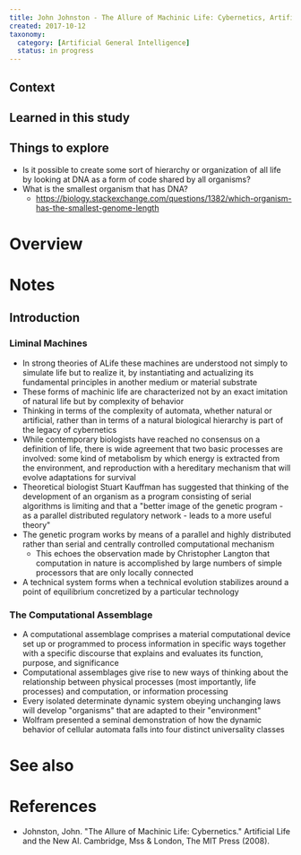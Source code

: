 ```yaml
---
title: John Johnston - The Allure of Machinic Life: Cybernetics, Artificial Life, and the New AI - 2008
created: 2017-10-12
taxonomy:
  category: [Artificial General Intelligence]
  status: in progress
---
```


## Context

## Learned in this study

## Things to explore
* Is it possible to create some sort of hierarchy or organization of all life by looking at DNA as a form of code shared by all organisms?
* What is the smallest organism that has DNA?
	* https://biology.stackexchange.com/questions/1382/which-organism-has-the-smallest-genome-length

# Overview

# Notes
## Introduction
### Liminal Machines
* In strong theories of ALife these machines are understood not simply to simulate life but to realize it, by instantiating and actualizing its fundamental principles in another medium or material substrate
* These forms of machinic life are characterized not by an exact imitation of natural life but by complexity of behavior
* Thinking in terms of the complexity of automata, whether natural or artificial, rather than in terms of a natural biological hierarchy is part of the legacy of cybernetics
* While contemporary biologists have reached no consensus on a definition of life, there is wide agreement that two basic processes are involved: some kind of metabolism by which energy is extracted from the environment, and reproduction with a hereditary mechanism that will evolve adaptations for survival
* Theoretical biologist Stuart Kauffman has suggested that thinking of the development of an organism as a program consisting of serial algorithms is limiting and that a "better image of the genetic program - as a parallel distributed regulatory network - leads to a more useful theory"
* The genetic program works by means of a parallel and highly distributed rather than serial and centrally controlled computational mechanism
	* This echoes the observation made by Christopher Langton that computation in nature is accomplished by large numbers of simple processors that are only locally connected
* A technical system forms when a technical evolution stabilizes around a point of equilibrium concretized by a particular technology

### The Computational Assemblage
* A computational assemblage comprises a material computational device set up or programmed to process information in specific ways together with a specific discourse that explains and evaluates its function, purpose, and significance
* Computational assemblages give rise to new ways of thinking about the relationship between physical processes (most importantly, life processes) and computation, or information processing
* Every isolated determinate dynamic system obeying unchanging laws will develop "organisms" that are adapted to their "environment"
* Wolfram presented a seminal demonstration of how the dynamic behavior of cellular automata falls into four distinct universality classes

# See also

# References
* Johnston, John. "The Allure of Machinic Life: Cybernetics." Artificial Life and the New AI. Cambridge, Mss & London, The MIT Press (2008).